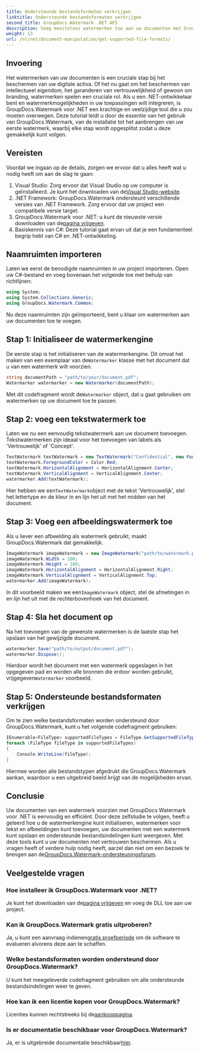 ```yaml
---
title: Ondersteunde bestandsformaten verkrijgen
linktitle: Ondersteunde bestandsformaten verkrijgen
second_title: GroupDocs.Watermark .NET API
description: Voeg moeiteloos watermerken toe aan uw documenten met GroupDocs.Watermark voor .NET. Volg onze uitgebreide, stapsgewijze handleiding om uw digitale activa te beschermen.
weight: 13
url: /nl/net/document-manipulation/get-supported-file-formats/
---
```

## Invoering
Het watermerken van uw documenten is een cruciale stap bij het beschermen van uw digitale activa. Of het nu gaat om het beschermen van intellectueel eigendom, het garanderen van vertrouwelijkheid of gewoon om branding, watermerken spelen een cruciale rol. Als u een .NET-ontwikkelaar bent en watermerkmogelijkheden in uw toepassingen wilt integreren, is GroupDocs.Watermark voor .NET een krachtige en veelzijdige tool die u zou moeten overwegen. Deze tutorial leidt u door de essentie van het gebruik van GroupDocs.Watermark, van de installatie tot het aanbrengen van uw eerste watermerk, waarbij elke stap wordt opgesplitst zodat u deze gemakkelijk kunt volgen.
## Vereisten
Voordat we ingaan op de details, zorgen we ervoor dat u alles heeft wat u nodig heeft om aan de slag te gaan:
1.  Visual Studio: Zorg ervoor dat Visual Studio op uw computer is geïnstalleerd. Je kunt het downloaden van de[Visual Studio-website](https://visualstudio.microsoft.com/).
2. .NET Framework: GroupDocs.Watermark ondersteunt verschillende versies van .NET Framework. Zorg ervoor dat uw project een compatibele versie target.
3. GroupDocs.Watermark voor .NET: u kunt de nieuwste versie downloaden van de[pagina vrijgeven](https://releases.groupdocs.com/Watermark/net/).
4. Basiskennis van C#: Deze tutorial gaat ervan uit dat je een fundamenteel begrip hebt van C# en .NET-ontwikkeling.
## Naamruimten importeren
Laten we eerst de benodigde naamruimten in uw project importeren. Open uw C#-bestand en voeg bovenaan het volgende toe met behulp van richtlijnen:
```csharp
using System;
using System.Collections.Generic;
using GroupDocs.Watermark.Common;
```
Nu deze naamruimten zijn geïmporteerd, bent u klaar om watermerken aan uw documenten toe te voegen.

## Stap 1: Initialiseer de watermerkengine
 De eerste stap is het initialiseren van de watermerkengine. Dit omvat het maken van een exemplaar van de`Watermarker` klasse met het document dat u van een watermerk wilt voorzien.
```csharp
string documentPath = "path/to/your/document.pdf";
Watermarker watermarker = new Watermarker(documentPath);
```
 Met dit codefragment wordt de`Watermarker` object, dat u gaat gebruiken om watermerken op uw document toe te passen.
## Stap 2: voeg een tekstwatermerk toe
Laten we nu een eenvoudig tekstwatermerk aan uw document toevoegen. Tekstwatermerken zijn ideaal voor het toevoegen van labels als 'Vertrouwelijk' of 'Concept'.
```csharp
TextWatermark textWatermark = new TextWatermark("Confidential", new Font("Arial", 36));
textWatermark.ForegroundColor = Color.Red;
textWatermark.HorizontalAlignment = HorizontalAlignment.Center;
textWatermark.VerticalAlignment = VerticalAlignment.Center;
watermarker.Add(textWatermark);
```
 Hier hebben we een`TextWatermark`object met de tekst 'Vertrouwelijk', stel het lettertype en de kleur in en lijn het uit met het midden van het document.
## Stap 3: Voeg een afbeeldingswatermerk toe
Als u liever een afbeelding als watermerk gebruikt, maakt GroupDocs.Watermark dat gemakkelijk.
```csharp
ImageWatermark imageWatermark = new ImageWatermark("path/to/watermark.png");
imageWatermark.Width = 100;
imageWatermark.Height = 100;
imageWatermark.HorizontalAlignment = HorizontalAlignment.Right;
imageWatermark.VerticalAlignment = VerticalAlignment.Top;
watermarker.Add(imageWatermark);
```
 In dit voorbeeld maken we een`ImageWatermark` object, stel de afmetingen in en lijn het uit met de rechterbovenhoek van het document.
## Stap 4: Sla het document op
Na het toevoegen van de gewenste watermerken is de laatste stap het opslaan van het gewijzigde document.
```csharp
watermarker.Save("path/to/output/document.pdf");
watermarker.Dispose();
```
 Hierdoor wordt het document met een watermerk opgeslagen in het opgegeven pad en worden alle bronnen die erdoor worden gebruikt, vrijgegeven`Watermarker` voorbeeld.
## Stap 5: Ondersteunde bestandsformaten verkrijgen
Om te zien welke bestandsformaten worden ondersteund door GroupDocs.Watermark, kunt u het volgende codefragment gebruiken:
```csharp
IEnumerable<FileType> supportedFileTypes = FileType.GetSupportedFileTypes();
foreach (FileType fileType in supportedFileTypes)
{
    Console.WriteLine(fileType);
}
```
Hiermee worden alle bestandstypen afgedrukt die GroupDocs.Watermark aankan, waardoor u een uitgebreid beeld krijgt van de mogelijkheden ervan.
## Conclusie
Uw documenten van een watermerk voorzien met GroupDocs Watermark voor .NET is eenvoudig en efficiënt. Door deze zelfstudie te volgen, heeft u geleerd hoe u de watermerkengine kunt initialiseren, watermerken voor tekst en afbeeldingen kunt toevoegen, uw documenten met een watermerk kunt opslaan en ondersteunde bestandsindelingen kunt weergeven. Met deze tools kunt u uw documenten met vertrouwen beschermen.
 Als u vragen heeft of verdere hulp nodig heeft, aarzel dan niet om een bezoek te brengen aan de[GroupDocs.Watermark-ondersteuningsforum](https://forum.groupdocs.com/c/watermark/19).
## Veelgestelde vragen
### Hoe installeer ik GroupDocs.Watermark voor .NET?
 Je kunt het downloaden van de[pagina vrijgeven](https://releases.groupdocs.com/Watermark/net/) en voeg de DLL toe aan uw project.
### Kan ik GroupDocs.Watermark gratis uitproberen?
 Ja, u kunt een aanvraag indienen[gratis proefperiode](https://releases.groupdocs.com/) om de software te evalueren alvorens deze aan te schaffen.
### Welke bestandsformaten worden ondersteund door GroupDocs.Watermark?
U kunt het meegeleverde codefragment gebruiken om alle ondersteunde bestandsindelingen weer te geven.
### Hoe kan ik een licentie kopen voor GroupDocs.Watermark?
 Licenties kunnen rechtstreeks bij de[aankooppagina](https://purchase.groupdocs.com/buy).
### Is er documentatie beschikbaar voor GroupDocs.Watermark?
 Ja, er is uitgebreide documentatie beschikbaar[hier](https://tutorials.groupdocs.com/Watermark/net/).